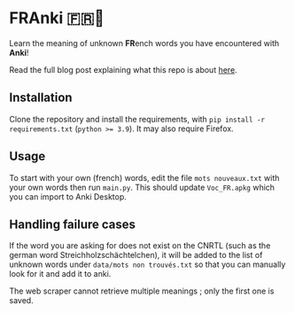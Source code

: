 # FRAnki 🇫🇷📝

Learn the meaning of unknown **FR**ench words you have encountered with **Anki**!

Read the full blog post explaining what this repo is about [here](https://engu-m.github.io).

## Installation

Clone the repository and install the requirements, with `pip install -r requirements.txt` (`python >= 3.9`). It may also require Firefox.

## Usage

To start with your own (french) words, edit the file `mots nouveaux.txt` with your own words then run `main.py`. This should update `Voc_FR.apkg` which you can import to Anki Desktop.

## Handling failure cases

If the word you are asking for does not exist on the CNRTL (such as the german word Streichholzschächtelchen), it will be added to the list of unknown words under `data/mots non trouvés.txt` so that you can manually look for it and add it to anki.

The web scraper cannot retrieve multiple meanings ; only the first one is saved.
